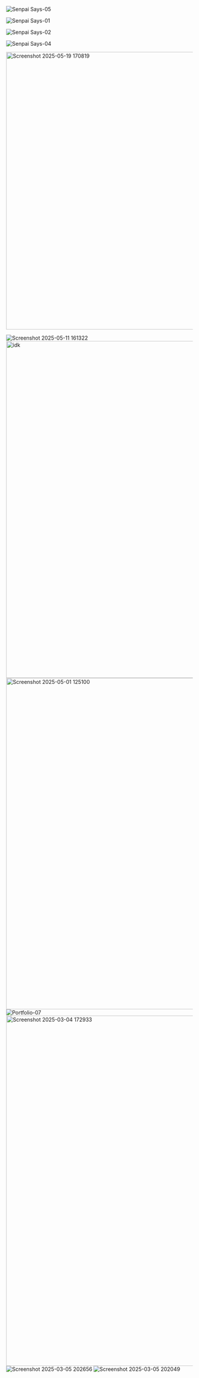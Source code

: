 ![Senpai Says-05](https://github.com/user-attachments/assets/272676b5-6fda-48f4-8c0e-157d5d7bd606)


![Senpai Says-01](https://github.com/user-attachments/assets/2be4224f-4743-4a0f-9a4e-6fada742729f)

![Senpai Says-02](https://github.com/user-attachments/assets/edcfa728-1a01-4a0d-8e5c-4a88b9f2b18b)

![Senpai Says-04](https://github.com/user-attachments/assets/5813b98d-48dc-49ed-9423-129fcec20c8a)





<img width="748" alt="Screenshot 2025-05-19 170819" src="https://github.com/user-attachments/assets/f2def42a-a55c-4514-8abb-91c938cac9f0" />

![Screenshot 2025-05-11 161322](https://github.com/user-attachments/assets/d194b5c7-0255-4c18-8427-e7042de44808)
<img width="908" alt="idk" src="https://github.com/user-attachments/assets/9439831f-c17f-4271-a3e8-c076554a6b52" />
<img width="893" alt="Screenshot 2025-05-01 125100" src="https://github.com/user-attachments/assets/2e5548e6-168d-46dd-82a0-1be73d8a583b" />
![Portfolio-07](https://github.com/user-attachments/assets/4bd97ac3-b955-4bc0-ac28-a7845f7db27b)
<img width="944" alt="Screenshot 2025-03-04 172933" src="https://github.com/user-attachments/assets/f0020c46-27d1-4577-acdc-ad3120a301bc" />
![Screenshot 2025-03-05 202656](https://github.com/user-attachments/assets/f1c0dd03-e79f-408e-8b3f-356ebd4c4f16)
![Screenshot 2025-03-05 202049](https://github.com/user-attachments/assets/a80ea176-78a9-46d3-bd9f-4f4e1490fd56)


















